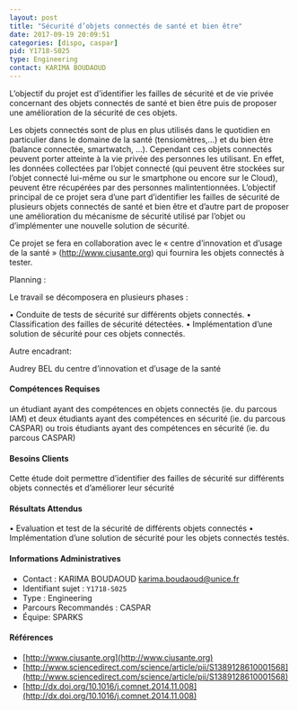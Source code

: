 ```yaml
---
layout: post
title: "Sécurité d’objets connectés de santé et bien être"
date: 2017-09-19 20:09:51
categories: [dispo, caspar]
pid: Y1718-S025
type: Engineering
contact: KARIMA BOUDAOUD
---
```

       
L’objectif du projet est d’identifier les failles de sécurité et de vie privée concernant  des objets connectés de santé et bien être puis de proposer une amélioration de la sécurité de ces objets.

Les objets connectés sont de plus en plus utilisés dans le quotidien en particulier dans le domaine de la santé (tensiomètres,…) et du bien être (balance connectée, smartwatch, …). Cependant ces objets connectés peuvent porter atteinte à la vie privée des personnes les utilisant. En effet, les données collectées par l’objet connecté (qui peuvent être stockées sur l’objet connecté lui-même ou sur le smartphone ou encore sur le Cloud), peuvent être récupérées par des personnes malintentionnées. 
L’objectif principal de ce projet sera d’une part d’identifier les failles de sécurité de plusieurs objets connectés de santé et bien être et d’autre part de proposer une amélioration du mécanisme de sécurité utilisé par l’objet ou d’implémenter une nouvelle solution de sécurité.

Ce projet se fera en collaboration avec le « centre d’innovation et d’usage de la santé » (http://www.ciusante.org) qui fournira les objets connectés à tester.

Planning :

Le travail se décomposera en plusieurs phases :

•	Conduite de tests de sécurité sur différents objets connectés. 
•	Classification des failles de sécurité détectées.
•	Implémentation d’une solution de sécurité pour ces objets connectés.


Autre encadrant:

Audrey BEL du centre d’innovation et d’usage de la santé

#### Compétences Requises
un étudiant ayant des compétences en objets connectés (ie. du parcous IAM) et deux étudiants ayant des compétences en sécurité (ie. du parcous CASPAR) ou trois étudiants ayant des compétences en sécurité (ie. du parcous CASPAR) 


#### Besoins Clients
Cette étude doit permettre d’identifier des failles de sécurité sur différents objets connectés et d’améliorer leur sécurité

#### Résultats Attendus
•	Evaluation et test de la sécurité de différents objets connectés
•	Implémentation d’une solution de sécurité pour les objets connectés testés.

     

#### Informations Administratives
  * Contact : KARIMA BOUDAOUD <karima.boudaoud@unice.fr>
  * Identifiant sujet : `Y1718-S025`
  * Type : Engineering
  * Parcours Recommandés : CASPAR
  * Équipe: SPARKS

#### Références

  * [http://www.ciusante.org](http://www.ciusante.org)
  * [http://www.sciencedirect.com/science/article/pii/S1389128610001568](http://www.sciencedirect.com/science/article/pii/S1389128610001568)
  * [http://dx.doi.org/10.1016/j.comnet.2014.11.008](http://dx.doi.org/10.1016/j.comnet.2014.11.008)
       
     